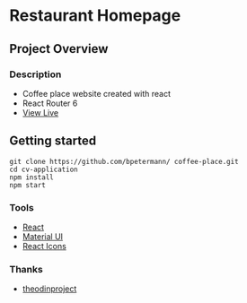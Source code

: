 # Restaurant Homepage

## Project Overview

### Description

- Coffee place website created with react
- React Router 6
- [View Live](https://bpetermann.github.io/coffee-place/)

## Getting started

```
git clone https://github.com/bpetermann/ coffee-place.git
cd cv-application
npm install
npm start
```

### Tools

- [React](https://reactjs.org/)
- [Material UI](https://mui.com/)
- [React Icons](https://react-icons.github.io/react-icons/)

### Thanks

- [theodinproject](https://www.theodinproject.com)<br>
